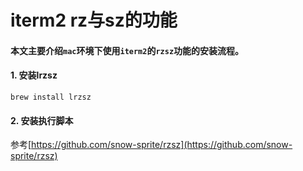 # iterm2 rz与sz的功能

#### 本文主要介绍`mac`环境下使用`iterm2`的`rzsz`功能的安装流程。

#### 1. 安装lrzsz

```
brew install lrzsz
```

#### 2. 安装执行脚本



参考[https://github.com/snow-sprite/rzsz](https://github.com/snow-sprite/rzsz)
